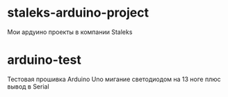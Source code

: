 # staleks-arduino-project
Мои ардуино проекты в компании Staleks
# arduino-test
Тестовая прошивка Arduino Uno мигание светодиодом на 13 ноге плюс вывод в Serial
